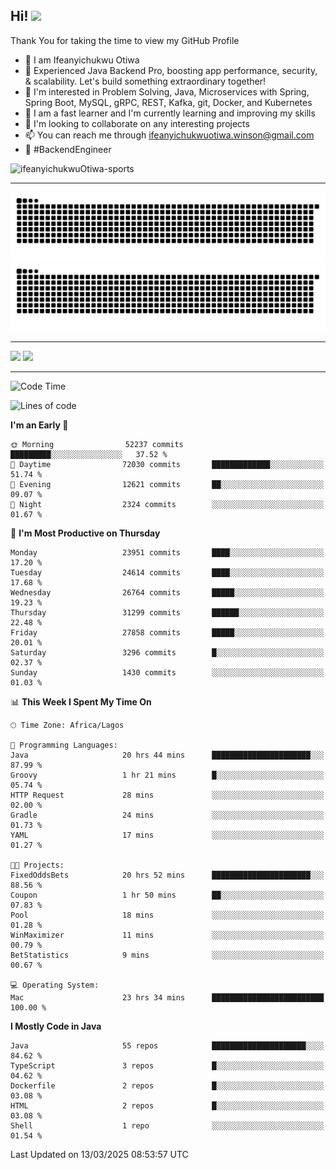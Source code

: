 <!-- BLOG-POST-LIST:START --><!-- BLOG-POST-LIST:END -->

## Hi! <img src="https://media.giphy.com/media/hvRJCLFzcasrR4ia7z/giphy.gif" width="4%"> 

Thank You for taking the time to view my GitHub Profile

- 👋 I am Ifeanyichukwu Otiwa
- 🚀 Experienced Java Backend Pro, boosting app performance, security, & scalability. Let's build something extraordinary together!
- 👀 I'm interested in Problem Solving, Java, Microservices with Spring, Spring Boot, MySQL, gRPC, REST, Kafka, git, Docker, and Kubernetes
- 🌱 I am a fast learner and I'm currently learning and improving my skills
- 💞️ I'm looking to collaborate on any interesting projects
- 📫 You can reach me through ifeanyichukwuotiwa.winson@gmail.com
- 🚀 #BackendEngineer

<p align="left" marginTop="10px"> <img src="https://komarev.com/ghpvc/?username=ifeanyichukwuOtiwa-sports&label=Profile%20views&color=0e75b6&style=for-the-badge" alt="ifeanyichukwuOtiwa-sports" /> </p>

***

<!--🐍📈SNAKEGRAPH / 🌐WEBSITE: https://github.com/Platane/snk -->
![github contribution grid snake animation](https://raw.githubusercontent.com/ifeanyichukwuOtiwa-sports/ifeanyichukwuOtiwa-sports/output/github-contribution-grid-snake-dark.svg#gh-dark-mode-only)![github contribution grid snake animation](https://raw.githubusercontent.com/ifeanyichukwuOtiwa-sports/ifeanyichukwuOtiwa-sports/output/github-contribution-grid-snake.svg#gh-light-mode-only)

***

<p float="left">
  <img float="left" src="https://github-readme-stats.vercel.app/api?username=ifeanyichukwuOtiwa-sports&count_private=true&include_all_commits=true&theme=react&show_icons=true" />
  <img float="right" src="https://github-readme-stats.vercel.app/api/top-langs/?username=ifeanyichukwuOtiwa-sports&layout=compact&show_icons=true&theme=react" /> 
</p>

***



<!--START_SECTION:waka-->
![Code Time](http://img.shields.io/badge/Code%20Time-3%2C539%20hrs%2014%20mins-blue)

![Lines of code](https://img.shields.io/badge/From%20Hello%20World%20I%27ve%20Written-40.8%20million%20lines%20of%20code-blue)

**I'm an Early 🐤** 

```text
🌞 Morning                52237 commits       █████████░░░░░░░░░░░░░░░░   37.52 % 
🌆 Daytime                72030 commits       █████████████░░░░░░░░░░░░   51.74 % 
🌃 Evening                12621 commits       ██░░░░░░░░░░░░░░░░░░░░░░░   09.07 % 
🌙 Night                  2324 commits        ░░░░░░░░░░░░░░░░░░░░░░░░░   01.67 % 
```
📅 **I'm Most Productive on Thursday** 

```text
Monday                   23951 commits       ████░░░░░░░░░░░░░░░░░░░░░   17.20 % 
Tuesday                  24614 commits       ████░░░░░░░░░░░░░░░░░░░░░   17.68 % 
Wednesday                26764 commits       █████░░░░░░░░░░░░░░░░░░░░   19.23 % 
Thursday                 31299 commits       ██████░░░░░░░░░░░░░░░░░░░   22.48 % 
Friday                   27858 commits       █████░░░░░░░░░░░░░░░░░░░░   20.01 % 
Saturday                 3296 commits        █░░░░░░░░░░░░░░░░░░░░░░░░   02.37 % 
Sunday                   1430 commits        ░░░░░░░░░░░░░░░░░░░░░░░░░   01.03 % 
```


📊 **This Week I Spent My Time On** 

```text
🕑︎ Time Zone: Africa/Lagos

💬 Programming Languages: 
Java                     20 hrs 44 mins      ██████████████████████░░░   87.99 % 
Groovy                   1 hr 21 mins        █░░░░░░░░░░░░░░░░░░░░░░░░   05.74 % 
HTTP Request             28 mins             ░░░░░░░░░░░░░░░░░░░░░░░░░   02.00 % 
Gradle                   24 mins             ░░░░░░░░░░░░░░░░░░░░░░░░░   01.73 % 
YAML                     17 mins             ░░░░░░░░░░░░░░░░░░░░░░░░░   01.27 % 

🐱‍💻 Projects: 
FixedOddsBets            20 hrs 52 mins      ██████████████████████░░░   88.56 % 
Coupon                   1 hr 50 mins        ██░░░░░░░░░░░░░░░░░░░░░░░   07.83 % 
Pool                     18 mins             ░░░░░░░░░░░░░░░░░░░░░░░░░   01.28 % 
WinMaximizer             11 mins             ░░░░░░░░░░░░░░░░░░░░░░░░░   00.79 % 
BetStatistics            9 mins              ░░░░░░░░░░░░░░░░░░░░░░░░░   00.67 % 

💻 Operating System: 
Mac                      23 hrs 34 mins      █████████████████████████   100.00 % 
```

**I Mostly Code in Java** 

```text
Java                     55 repos            █████████████████████░░░░   84.62 % 
TypeScript               3 repos             █░░░░░░░░░░░░░░░░░░░░░░░░   04.62 % 
Dockerfile               2 repos             █░░░░░░░░░░░░░░░░░░░░░░░░   03.08 % 
HTML                     2 repos             █░░░░░░░░░░░░░░░░░░░░░░░░   03.08 % 
Shell                    1 repo              ░░░░░░░░░░░░░░░░░░░░░░░░░   01.54 % 
```




 Last Updated on 13/03/2025 08:53:57 UTC
<!--END_SECTION:waka-->

<!--
<p align="center">
![trophy](https://github-profile-trophy.vercel.app/?username=ifeanyichukwuOtiwa-sports&theme=onedark) (https://github.com/ryo-ma/github-profile-trophy)
</p>
-->

<!---
ifeanyi-otiwa/ifeanyi-otiwa is a ✨ special ✨ repository because its `README.md` (this file) appears on your GitHub profile.
You can click the Preview link to take a look at your changes.
--->
